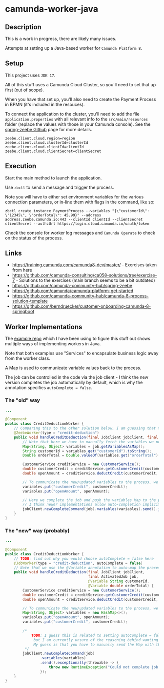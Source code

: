 # camunda-worker-java

## Description

This is a work in progress, there are likely many issues.

Attempts at setting up a Java-based worker for `Camunda Platform 8`.

## Setup

This project uses `JDK 17`.

All of this stuff uses a Camunda Cloud Cluster, so you'll need to set that up first (out of scope).

When you have that set up, you'll also need to create the Payment Process in BPMN (it's included in the resouces).

To connect the application to the cluster, you'll need to add the file `application.properties` with all relevant info
to the `src/main/resources` folder (replace the values with those in your Camunda console).
See the [spring-zeebe Github](https://github.com/camunda-community-hub/spring-zeebe) page for more details.

```properties
zeebe.client.cloud.region=region
zeebe.client.cloud.clusterId=clusterId
zeebe.client.cloud.clientId=clientId
zeebe.client.cloud.clientSecret=clientSecret
```

## Execution

Start the main method to launch the application.

Use `zbctl` to send a message and trigger the process.

Note you will have to either set environment variables for the various connection parameters, or in-line them with flags
in the command, like so:

```
zbctl create instance PaymentProcess --variables "{\"customerId\": \"12345\", \"orderTotal\": 45.99}" --address address.zeebe.camunda.io:443 --clientId clientId --clientSecret clientSecret --authzUrl https://login.cloud.camunda.io/oauth/token
```

Check the console for worker log messages and `Camunda Operate` to check on the status of the process.

## Links

- https://training.camunda.com/camunda8-dev/master/ - Exercises taken from here
- https://github.com/camunda-consulting/ca058-solutions/tree/exercise-7 - Solutions to the exercises (main branch seems
  to be a bit outdated)
- https://github.com/camunda-community-hub/spring-zeebe
- https://github.com/camunda/camunda-platform-get-started
- https://github.com/camunda-community-hub/camunda-8-process-solution-template
- https://github.com/berndruecker/customer-onboarding-camunda-8-springboot

## Worker Implementations

The [example repo](https://github.com/camunda-consulting/ca058-solutions) which I have been using to figure this stuff
out shows multiple ways of implementing workers in Java.

Note that both examples use "Services" to encapsulate business logic away from the worker class.

A Map is used to communicate variable values back to the process.

The job can be controlled in the code via the job client - I think the new version completes the job automatically by
default, which is why the annotation specifies `autoComplete = false`.

### The "old" way

```java
...

@Component
public class CreditDeductionWorker {
    // Comparing this to the other solution below, I am guessing that there was no auto-completion of jobs
    @ZeebeWorker(type = "credit-deduction")
    public void handleCreditDeduction(final JobClient jobClient, final ActivatedJob job) {
        // Note that here we have to manually fetch the variables we need
        Map<String, Object> variables = job.getVariablesAsMap();
        String customerId = variables.get("customerId").toString();
        Double orderTotal = Double.valueOf(variables.get("orderTotal").toString());

        CustomerService creditService = new CustomerService();
        double customerCredit = creditService.getCustomerCredit(customerId);
        double openAmount = creditService.deductCredit(customerCredit, orderTotal);

        // To communicate the new/updated variables to the process, we need to put them into the Map
        variables.put("customerCredit", customerCredit);
        variables.put("openAmount", openAmount);

        // Here we complete the job and push the variables Map to the process via the job client
        // I think newer implementations allow auto-completion implicitly, but don't quote me on that...
        jobClient.newCompleteCommand(job).variables(variables).send().join();
    }
}
```

### The "new" way (probably)

```java
...

@Component
public class CreditDeductionWorker {
    // TODO: find out why you would choose autoComplete = false here
    @JobWorker(type = "credit-deduction", autoComplete = false)
    // Note that we use the @Variable annotation to auto-map the process variables to the method parameters
    public void handleCreditDeduction(final JobClient jobClient,
                                      final ActivatedJob job,
                                      @Variable String customerId,
                                      @Variable double orderTotal) {
        CustomerService creditService = new CustomerService();
        double customerCredit = creditService.getCustomerCredit(customerId);
        double openAmount = creditService.deductCredit(customerCredit, orderTotal);

        // To communicate the new/updated variables to the process, we need to put them into the Map
        Map<String, Object> variables = new HashMap<>();
        variables.put("openAmount", openAmount);
        variables.put("customerCredit", customerCredit);
    
        /*
            TODO: I guess this is related to setting autoComplete = false in @JobWorker,
             but I am currently unsure of the reasoning behind wanting a manual job completion...
             My guess is that you have to manually send the Map with the variables?
         */
        jobClient.newCompleteCommand(job)
                .variables(variables)
                .send().exceptionally(throwable -> {
                    throw new RuntimeException("Could not complete job " + job, throwable);
                });
    }
}
```
